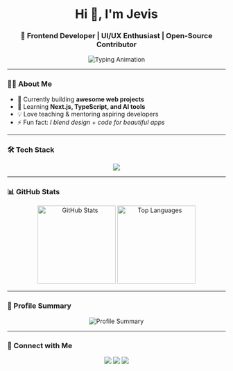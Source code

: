 <!-- Profile Header -->
<h1 align="center">Hi 👋, I'm Jevis</h1>
<h3 align="center">🚀 Frontend Developer | UI/UX Enthusiast | Open-Source Contributor</h3>

<p align="center">
  <img src="https://readme-typing-svg.demolab.com?font=Fira+Code&weight=500&size=22&duration=3000&pause=1000&color=FF1178&center=true&vCenter=true&width=600&lines=Passionate+Frontend+Developer;Lover+of+Clean+UI%2FUX;Open+Source+Contributor;Always+Learning+New+Things" alt="Typing Animation" />
</p>

---

### 👨‍💻 About Me  
- 🔭 Currently building **awesome web projects**  
- 🌱 Learning **Next.js, TypeScript, and AI tools**  
- 💡 Love teaching & mentoring aspiring developers  
- ⚡ Fun fact: *I blend design + code for beautiful apps*  

---

### 🛠️ Tech Stack  
<p align="center">
  <img src="https://skillicons.dev/icons?i=html,css,js,react,tailwind,git,github,vscode,figma,nodejs" />
</p>

---

### 📊 GitHub Stats  
<div align="center">

  <!-- Main Stats -->
  <img src="https://github-readme-stats.vercel.app/api?username=jevisexcell024&show_icons=true&theme=radical&rank_icon=default&include_all_commits=true&count_private=true&hide_border=true" height="180" alt="GitHub Stats"/>

  <!-- Top Languages -->
  <img src="https://github-readme-stats.vercel.app/api/top-langs/?username=jevisexcell024&layout=compact&theme=radical&hide_border=true" height="180" alt="Top Languages"/>

</div>

---

### 📌 Profile Summary  
<div align="center">
  <img src="https://github-profile-summary-cards.vercel.app/api/cards/profile-details?username=jevisexcell024&theme=radical" alt="Profile Summary"/>
</div>

---

### 🤝 Connect with Me  
<p align="center">
  <a href="https://linkedin.com/in/YOUR-LINK" target="_blank"><img src="https://skillicons.dev/icons?i=linkedin" /></a>
  <a href="https://twitter.com/YOUR-HANDLE" target="_blank"><img src="https://skillicons.dev/icons?i=twitter" /></a>
  <a href="mailto:yourmail@gmail.com"><img src="https://skillicons.dev/icons?i=gmail" /></a>
</p>
